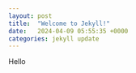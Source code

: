 ```yaml
---
layout: post
title:  "Welcome to Jekyll!"
date:   2024-04-09 05:55:35 +0000
categories: jekyll update
---
```

Hello
